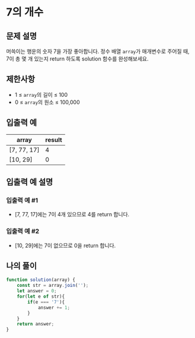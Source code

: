 # 7의 개수

## 문제 설명
머쓱이는 행운의 숫자 7을 가장 좋아합니다. 정수 배열 `array`가 매개변수로 주어질 때, 7이 총 몇 개 있는지 return 하도록 solution 함수를 완성해보세요.

## 제한사항
- 1 ≤ `array`의 길이 ≤ 100
- 0 ≤ `array`의 원소 ≤ 100,000

## 입출력 예
|array|result|
|-----|-----|
|[7, 77, 17]|4|
|[10, 29]|0|

## 입출력 예 설명

### 입출력 예 #1
- [7, 77, 17]에는 7이 4개 있으므로 4를 return 합니다.

### 입출력 예 #2
- [10, 29]에는 7이 없으므로 0을 return 합니다.

## 나의 풀이
```js
function solution(array) {
    const str = array.join('');
    let answer = 0;
    for(let e of str){
        if(e === '7'){
            answer += 1;
        }
    }
    return answer;
}
```